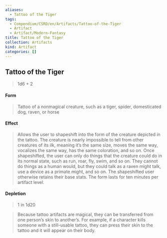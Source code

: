 ```yaml
---
aliases:
  - Tattoo of the Tiger
tags:
  - Compendium/CSRD/en/Artifacts/Tattoo-of-the-Tiger
  - Artifact
  - Artifact/Modern-Fantasy
title: Tattoo of the Tiger
collection: Artifacts
kind: Artifact
categories: []
---
```

## Tattoo of the Tiger  
  
>1d6 + 2  
#### Form  
>Tattoo of a nonmagical creature, such as a tiger, spider, domesticated dog, raven, or horse  
#### Effect  
>Allows the user to shapeshift into the form of the creature depicted in the tattoo. The creature is nearly impossible to tell from other creatures of its ilk, meaning it’s the same size, moves the same way, vocalizes the same way, has the same coloration, and so on. Once shapeshifted, the user can only do things that the creature could do in its normal state, such as run, roar, fly, swim, and so on. They cannot do things as a human would, but they could talk as a raven might talk, use a device as a primate might, and so on. The shapeshifted user otherwise retains their base stats. The form lasts for ten minutes per artifact level.  
  
#### Depletion   
>1 in 1d20   
>Because tattoo artifacts are magical, they can be transferred from one person’s skin to another’s. For example, if a character kills someone with a still-usable tattoo, they can press their skin to the tattoo and it will appear on their body.  
